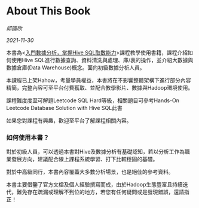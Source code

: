 # About This Book

_邱國欣_

_2021-11-30_

本書為<[入門數據分析，掌握Hive SQL取數能力](http://hahow.in/cr/andyrockhive)>課程教學使用書籍，課程介紹如何使用Hive SQL進行數據查詢、資料清洗與處理、庫/表的操作，並介紹大數據與數據倉庫(Data Warehouse)概念。面向初級數據分析人員。

本課程已上架Hahow，考量學員權益，本書將在不影響整體架構下進行部分內容精簡，完整內容可至平台付費獲取、並配合教學影片、數據與Hadoop環境使用。

課程難度度至可解題Leetcode SQL Hard等級，相關題目可參考Hands-On Leetcode Database Solution with Hive SQL此書

如果您對課程有興趣，歡迎至平台了解課程相關內容。

### 如何使用本書？

對於初級人員，可以透過本書對Hive及數據分析有基礎認知，若以分析工作為職業發展方向，建議配合線上課程系統學習、打下比較穩固的基礎。

對於中高級同行，本書內容覆蓋大多數分析場景，也是絕佳的參考資料。

本書主要借鑒了官方文檔及個人經驗撰寫而成，由於Hadoop生態豐富且持續迭代，難免存在疏漏或理解不到位的地方，若您有任何疑問或是發現錯誤，還請指正！


